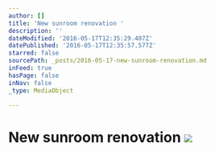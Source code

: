 ```yaml
---
author: []
title: 'New sunroom renovation '
description: ''
dateModified: '2016-05-17T12:35:29.407Z'
datePublished: '2016-05-17T12:35:57.577Z'
starred: false
sourcePath: _posts/2016-05-17-new-sunroom-renovation.md
inFeed: true
hasPage: false
inNav: false
_type: MediaObject

---
```

# New sunroom renovation ![](https://s3-us-west-2.amazonaws.com/the-grid-img/p/c3dbff13653219e8ffc9098b7e1027941ca322cc.jpg)